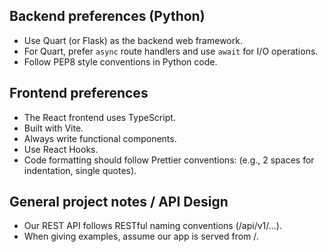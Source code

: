 ## Backend preferences (Python)
- Use Quart (or Flask) as the backend web framework.
- For Quart, prefer `async` route handlers and use `await` for I/O operations.
- Follow PEP8 style conventions in Python code.

## Frontend preferences
- The React frontend uses TypeScript.
- Built with Vite.
- Always write functional components.
- Use React Hooks.
- Code formatting should follow Prettier conventions: (e.g., 2 spaces for indentation, single quotes).

## General project notes / API Design
- Our REST API follows RESTful naming conventions (/api/v1/...).
- When giving examples, assume our app is served from /.